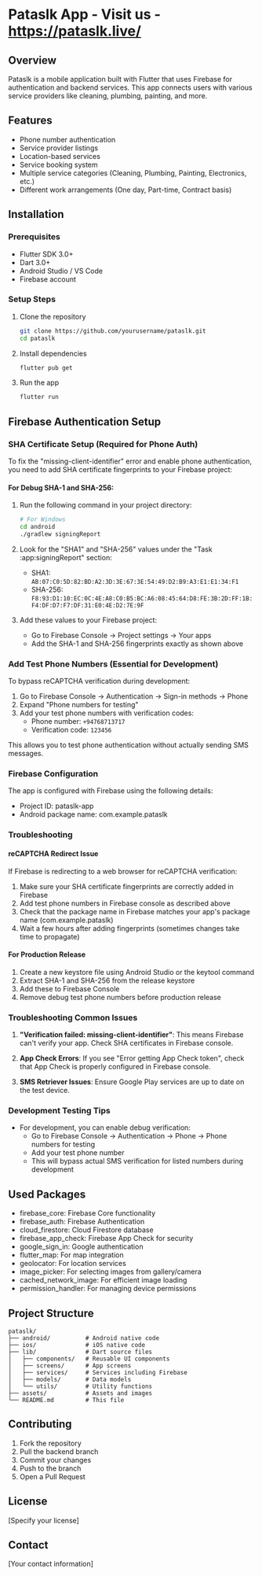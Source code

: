# Pataslk App - Visit us -  https://pataslk.live/

## Overview
Pataslk is a mobile application built with Flutter that uses Firebase for authentication and backend services. This app connects users with various service providers like cleaning, plumbing, painting, and more.

## Features
- Phone number authentication
- Service provider listings
- Location-based services
- Service booking system
- Multiple service categories (Cleaning, Plumbing, Painting, Electronics, etc.)
- Different work arrangements (One day, Part-time, Contract basis)

## Installation

### Prerequisites
- Flutter SDK 3.0+
- Dart 3.0+
- Android Studio / VS Code
- Firebase account

### Setup Steps
1. Clone the repository
   ```bash
   git clone https://github.com/yourusername/pataslk.git
   cd pataslk
   ```

2. Install dependencies
   ```bash
   flutter pub get
   ```

3. Run the app
   ```bash
   flutter run
   ```

## Firebase Authentication Setup

### SHA Certificate Setup (Required for Phone Auth)

To fix the "missing-client-identifier" error and enable phone authentication, you need to add SHA certificate fingerprints to your Firebase project:

#### For Debug SHA-1 and SHA-256:

1. Run the following command in your project directory:

   ```bash
   # For Windows
   cd android
   ./gradlew signingReport

2. Look for the "SHA1" and "SHA-256" values under the "Task :app:signingReport" section:

   - SHA1: `AB:07:C0:5D:82:BD:A2:3D:3E:67:3E:54:49:D2:B9:A3:E1:E1:34:F1`
   - SHA-256: `F8:93:D1:10:EC:0C:4E:A8:C0:B5:BC:A6:08:45:64:D8:FE:3B:2D:FF:1B:F4:DF:D7:F7:DF:31:E0:4E:D2:7E:9F`

3. Add these values to your Firebase project:
   - Go to Firebase Console → Project settings → Your apps
   - Add the SHA-1 and SHA-256 fingerprints exactly as shown above

### Add Test Phone Numbers (Essential for Development)

To bypass reCAPTCHA verification during development:

1. Go to Firebase Console → Authentication → Sign-in methods → Phone
2. Expand "Phone numbers for testing"
3. Add your test phone numbers with verification codes:
   - Phone number: `+94768713717`
   - Verification code: `123456`

This allows you to test phone authentication without actually sending SMS messages.

### Firebase Configuration

The app is configured with Firebase using the following details:
- Project ID: pataslk-app
- Android package name: com.example.pataslk

### Troubleshooting

#### reCAPTCHA Redirect Issue
If Firebase is redirecting to a web browser for reCAPTCHA verification:

1. Make sure your SHA certificate fingerprints are correctly added in Firebase
2. Add test phone numbers in Firebase console as described above
3. Check that the package name in Firebase matches your app's package name (com.example.pataslk)
4. Wait a few hours after adding fingerprints (sometimes changes take time to propagate)

#### For Production Release

1. Create a new keystore file using Android Studio or the keytool command
2. Extract SHA-1 and SHA-256 from the release keystore
3. Add these to Firebase Console
4. Remove debug test phone numbers before production release

### Troubleshooting Common Issues

1. **"Verification failed: missing-client-identifier"**: This means Firebase can't verify your app. Check SHA certificates in Firebase console.

2. **App Check Errors**: If you see "Error getting App Check token", check that App Check is properly configured in Firebase console.

3. **SMS Retriever Issues**: Ensure Google Play services are up to date on the test device.

### Development Testing Tips

- For development, you can enable debug verification:
  - Go to Firebase Console → Authentication → Phone → Phone numbers for testing
  - Add your test phone number
  - This will bypass actual SMS verification for listed numbers during development

## Used Packages
- firebase_core: Firebase Core functionality
- firebase_auth: Firebase Authentication
- cloud_firestore: Cloud Firestore database
- firebase_app_check: Firebase App Check for security
- google_sign_in: Google authentication
- flutter_map: For map integration
- geolocator: For location services
- image_picker: For selecting images from gallery/camera
- cached_network_image: For efficient image loading
- permission_handler: For managing device permissions

## Project Structure
```
pataslk/
├── android/          # Android native code
├── ios/              # iOS native code
├── lib/              # Dart source files
│   ├── components/   # Reusable UI components
│   ├── screens/      # App screens
│   ├── services/     # Services including Firebase
│   ├── models/       # Data models
│   └── utils/        # Utility functions
├── assets/           # Assets and images
└── README.md         # This file
```

## Contributing
1. Fork the repository
2. Pull the backend branch
3. Commit your changes 
4. Push to the branch 
5. Open a Pull Request

## License
[Specify your license]

## Contact
[Your contact information]
